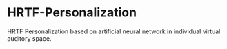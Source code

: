 # HRTF-Personalization
HRTF Personalization based on artificial neural network in individual virtual auditory space.
